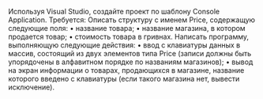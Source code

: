 Используя Visual Studio, создайте проект по шаблону Console Application.
Требуется: Описать структуру с именем Price, содержащую следующие поля:
• название товара;
• название магазина, в котором продается товар;
• стоимость товара в гривнах.
Написать программу, выполняющую следующие действия:
• ввод с клавиатуры данных в массив, состоящий из двух элементов типа Price (записи должны
быть упорядочены в алфавитном порядке по названиям магазинов);
• вывод на экран информации о товарах, продающихся в магазине, название которого введено с
клавиатуры (если такого магазина нет, вывести исключение).